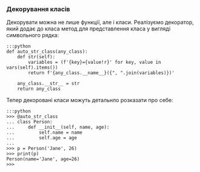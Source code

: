 ### Декорування класів

Декорувати можна не лише функції, але і класи. 
Реалізуємо декоратор, 
який додає до класа метод для представлення класа у вигляді символьного рядка: 

	:::python
	def auto_str_class(any_class):
		def str(self):
			variables = (f'{key}={value!r}' for key, value in vars(self).items())
			return f'{any_class.__name__}({", ".join(variables)})'
		
		any_class.__str__ = str
		return any_class

Тепер декоровані класи можуть детальнло розказати про себе:

	:::python
	>>> @auto_str_class
	... class Person:
	...     def __init__(self, name, age):
	...         self.name = name
	...         self.age = age
	...
	>>> p = Person('Jane', 26)
	>>> print(p)
	Person(name='Jane', age=26)
	>>>
